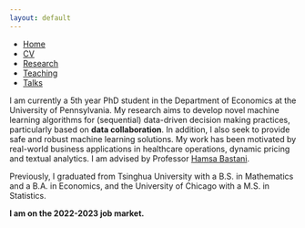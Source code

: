 ```yaml
---
layout: default
---
```


<ul class='menu'>
<li><a href="./">Home</a></li>
<li><a href="./CV.pdf">CV</a></li>
<li><a href="./research.html">Research</a></li>
<li><a href="./teaching.html">Teaching</a></li>
<li><a href="./talks.html">Talks</a></li>
</ul>

<p>I am currently a 5th year PhD student in the Department of Economics at the University of Pennsylvania. My research aims to develop novel machine learning algorithms for (sequential) data-driven decision making practices, particularly based on <b>data collaboration</b>. In addition, I also seek to provide safe and robust machine learning solutions. My work has been motivated by real-world business applications in healthcare operations, dynamic pricing and textual analytics. I am advised by Professor <a href="https://hamsabastani.github.io"> Hamsa Bastani</a>. </p>

<p>Previously, I graduated from Tsinghua University with a B.S. in Mathematics and a B.A. in Economics, and the University of Chicago with a M.S. in Statistics. </p>

<p><b>I am on the 2022-2023 job market.</b></p>
